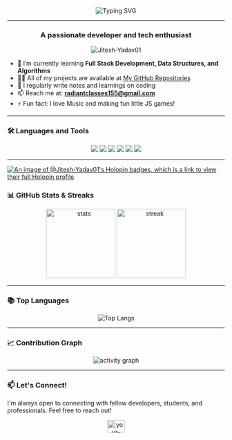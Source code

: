 <!-- Developer Banner -->

<!-- Typing Intro -->
<p align="center">
  <img src="https://readme-typing-svg.herokuapp.com?font=Fira+Code&size=24&duration=3000&pause=1000&color=0E75B6&center=true&vCenter=true&width=600&lines=Hi+%F0%9F%91%8B%2C+I'm+Jitesh_Yadav;A+Passionate+Developer;Learner+%7C+Coder+%7C+Tech+Enthusiast" alt="Typing SVG" />
</p>

---

<h3 align="center">A passionate developer and tech enthusiast</h3>

<p align="center">
  <img src="https://komarev.com/ghpvc/?username=Jitesh-Yadav01t&label=Profile%20views&color=0e75b6&style=flat" alt="Jitesh-Yadav01" />
</p>

- 🌱 I’m currently learning **Full Stack Development, Data Structures, and Algorithms**  
- 👨‍💻 All of my projects are available at [My GitHub Repositories](https://github.com/Jitesh-Yadav01?tab=repositories)  
- 📝 I regularly write notes and learnings on coding  
- 📫 Reach me at: **radiantclasses155@gmail.com**  
- ⚡ Fun fact: I love Music and making fun little JS games!  

---

### 🛠️ Languages and Tools
<p align="center">
  <img src="https://img.shields.io/badge/Python-00599C?style=flat&logo=Py&logoColor=white"/>
  <img src="https://img.shields.io/badge/JavaScript-F7DF1E?style=flat&logo=javascript&logoColor=black"/>
  <img src="https://img.shields.io/badge/HTML5-E34F26?style=flat&logo=html5&logoColor=white"/>
  <img src="https://img.shields.io/badge/CSS3-1572B6?style=flat&logo=css3&logoColor=white"/>
  <!-- <img src="https://img.shields.io/badge/Node.js-339933?style=flat&logo=node.js&logoColor=white"/> -->
<!--   <img src="https://img.shields.io/badge/Express.js-000000?style=flat&logo=express&logoColor=white"/> -->
<!--   <img src="https://img.shields.io/badge/MongoDB-47A248?style=flat&logo=mongodb&logoColor=white"/> -->
  <img src="https://img.shields.io/badge/Git-F05032?style=flat&logo=git&logoColor=white"/>
  <img src="https://img.shields.io/badge/GitHub-181717?style=flat&logo=github&logoColor=white"/>
</p>

---
[![An image of @Jitesh-Yadav01's Holopin badges, which is a link to view their full Holopin profile](https://holopin.me/Jitesh-Yadav01)](https://holopin.io/@Jitesh-Yadav01)




### 📊 GitHub Stats & Streaks
<p align="center">
  <img src="https://github-readme-stats.vercel.app/api?username=Jitesh-Yadav01&show_icons=true&theme=tokyonight" alt="stats" height="160"/>
  <img src="https://streak-stats.demolab.com?user=Jitesh-Yadav01&theme=tokyonight" alt="streak" height="160"/>
</p>

---

### 📚 Top Languages
<p align="center">
  <img src="https://github-readme-stats.vercel.app/api/top-langs/?username=Jitesh-Yadav01&layout=compact&theme=tokyonight" alt="Top Langs" />
</p>

---

### 📈 Contribution Graph
<p align="center">
  <img src="https://github-readme-activity-graph.vercel.app/graph?username=Jitesh-Yadav01&theme=tokyo-night" alt="activity graph" />
</p>

---


### 📫 Let's Connect!
​I'm always open to connecting with fellow developers, students, and professionals. Feel free to reach out!
​<p align="center">
<a href="https://linkedin.com/in/jitesh-yadav-904163376" target="blank"><img align="center" src="https://raw.githubusercontent.com/rahuldkjain/github-profile-readme-generator/master/src/images/icons/Social/linked-in-alt.svg" alt="your-linkedin-profile" height="30" width="40" /></a>
</p>
